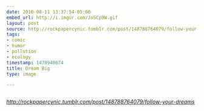 ```yaml
---
date: 2016-08-11 13:37:54-05:00
embed_url: http://i.imgur.com/JoSCp9W.gif
layout: post
source: http://rockpapercynic.tumblr.com/post/148788764079/follow-your-dreams
tags:
- comic
- humor
- pollution
- ecology
timestamp: 1470940674
title: Dream Big
type: image

---
```

<img src="http://i.imgur.com/JoSCp9W.gif" alt="" />

<cite>http://rockpapercynic.tumblr.com/post/148788764079/follow-your-dreams</cite>

